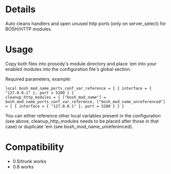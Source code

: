 # Details #

Auto cleans handlers and open unused http ports (only on server\_select) for BOSH/HTTP modules.

# Usage #

Copy both files into prosody's module directory and place 'em into your enabled modules into the configuration file's global section.

Required parameters, example:
```
local bosh_mod_name_ports_conf_var_reference = { { interface = { "127.0.0.1" }, port = 5280 } }
cleanup_http_modules = { ["bosh_mod_name"] = bosh_mod_name_ports_conf_var_reference, ["bosh_mod_name_unreferenced"] = { { interface = { "127.0.0.1" }, port = 5280 } } }
```

You can either reference other local variables present in the configuration (see above, cleanup\_http\_modules needs to be placed after those in that case) or duplicate 'em (see bosh\_mod\_name\_unreferenced).

# Compatibility #

  * 0.9/trunk works
  * 0.8 works